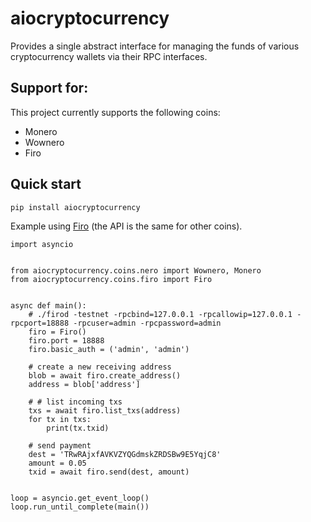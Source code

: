 # aiocryptocurrency

Provides a single abstract interface for managing the funds of various 
cryptocurrency wallets via their RPC interfaces.

## Support for:

This project currently supports the following coins:

- Monero
- Wownero
- Firo

## Quick start

```text
pip install aiocryptocurrency
```

Example using [Firo](https://firo.org/) (the API is the same for other coins).

```python3
import asyncio


from aiocryptocurrency.coins.nero import Wownero, Monero
from aiocryptocurrency.coins.firo import Firo


async def main():
    # ./firod -testnet -rpcbind=127.0.0.1 -rpcallowip=127.0.0.1 -rpcport=18888 -rpcuser=admin -rpcpassword=admin
    firo = Firo()
    firo.port = 18888
    firo.basic_auth = ('admin', 'admin')

    # create a new receiving address
    blob = await firo.create_address()
    address = blob['address']

    # # list incoming txs
    txs = await firo.list_txs(address)
    for tx in txs:
        print(tx.txid)

    # send payment
    dest = 'TRwRAjxfAVKVZYQGdmskZRDSBw9E5YqjC8'
    amount = 0.05
    txid = await firo.send(dest, amount)


loop = asyncio.get_event_loop()
loop.run_until_complete(main())
```
